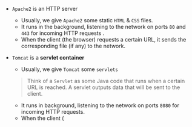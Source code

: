 -   `Apache2` is an HTTP server
    
    -   Usually, we give `Apache2` some static `HTML` & `CSS` files.
    -   It runs in the background, listening to the network on ports `80` and `443` for incoming HTTP requests .
    -   When the client (the browser) requests a certain URL, it sends the corresponding file (if any) to the network.
-   `Tomcat` is a **servlet container**
    
    -   Usually, we give `Tomcat` some `servlets`
    
    >  Think of a `Servlet` as some Java code that runs when a certain URL is reached. A servlet outputs data that will be sent to the client.
    
    -   It runs in background, listening to the network on ports `8080` for incoming HTTP requests.
    -   When the client (